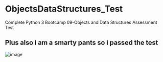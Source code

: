 # ObjectsDataStructures_Test
Complete Python 3 Bootcamp 09-Objects and Data Structures Assessment Test

## Plus also i am a smarty pants so i passed the test

![image](https://user-images.githubusercontent.com/86202719/131159962-8e54a133-2504-418d-a39b-184d61476d03.png)
